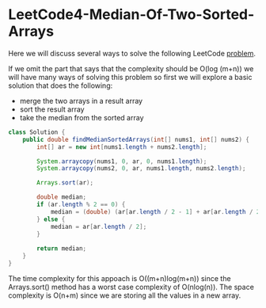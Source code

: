 # LeetCode4-Median-Of-Two-Sorted-Arrays

Here we will discuss several ways to solve the following LeetCode [problem](https://leetcode.com/problems/median-of-two-sorted-arrays/description/).

If we omit the part that says that the complexity should be O(log (m+n)) we will have many ways of solving this problem so first we will explore a basic solution that does the following:
  - merge the two arrays in a result array
  - sort the result array
  - take the median from the sorted array

```java
class Solution {
    public double findMedianSortedArrays(int[] nums1, int[] nums2) {
        int[] ar = new int[nums1.length + nums2.length];

        System.arraycopy(nums1, 0, ar, 0, nums1.length);
        System.arraycopy(nums2, 0, ar, nums1.length, nums2.length);

        Arrays.sort(ar);

        double median;
        if (ar.length % 2 == 0) {
            median = (double) (ar[ar.length / 2 - 1] + ar[ar.length / 2]) / 2;
        } else {
            median = ar[ar.length / 2];
        }
        
        return median;
    }
}
```

The time complexity for this appoach is O((m+n)log(m+n)) since the Arrays.sort() method has a worst case complexity of O(nlog(n)).
The space complexity is O(n+m) since we are storing all the values in a new array.
